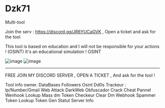 # Dzk71
Multi-tool

Join the serv : https://discord.gg/JR6YUCaGVK , Open a ticket and ask for the tool


This tool is based on education and I will not be responsible for your actions ! (OSINT)
It's an educational simulation ! OSINT

![image](https://github.com/user-attachments/assets/6a7b0699-d673-4996-8e34-ee1ea6ca1304)
![image](https://github.com/user-attachments/assets/b429fa74-9a4e-47cb-a349-5ae5bcfd0476)

_________________________________________________________________________________________________________________

FREE JOIN MY DISCORD SERVER , OPEN A TICKET , And ask for the tool !

Tool info owner.
DataBases
Followers
Osint
Dd0s
Trackeur : Ip/Number/Gmail
Web Attack
DarkWeb
Obfuscador
Crack
Cheat
Pannel
Wenhook Lookup
Mass dm
Token Checkeur
Clear Dm
Webhook Spammer
Token Lookup
Token Gen
Statut
Server Info


